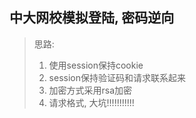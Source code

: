 ## 中大网校模拟登陆, 密码逆向
> 思路:
> 1. 使用session保持cookie
> 2. session保持验证码和请求联系起来
> 3. 加密方式采用rsa加密
> 4. 请求格式, 大坑!!!!!!!!!!!